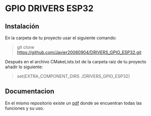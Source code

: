 # GPIO DRIVERS ESP32

## Instalación
En la carpeta de tu proyecto usar el siguiente comando:
> git clone https://github.com/Javier20060904/DRIVERS_GPIO_ESP32.git

Después en el archivo CMakeLists.txt de la carpeta raiz de tu proyecto añadir lo siguiente:
> set(EXTRA_COMPONENT_DIRS ./DRIVERS_GPIO_ESP32)

## Documentacion
En el mismo repositorio existe un [pdf](https://github.com/Javier20060904/DRIVERS_GPIO_ESP32/blob/main/Documentacion.pdf) donde se encuentran todas las funciones y su uso. 
